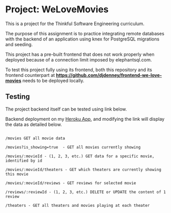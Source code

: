 # Project: WeLoveMovies

This is a project for the Thinkful Software Engineering curriculum.

The purpose of this assignment is to practice integrating remote databases with the backend of an application using knex for PostgreSQL migrations and seeding.

This project has a pre-built frontend that does not work properly when deployed because of a connection limit imposed by elephantsql.com.

To test this project fully using its frontend, both this repository and its frontend counterpart at **https://github.com/djdenney/frontend-we-love-movies** needs to be deployed locally.

## Testing

The project backend itself can be tested using link below.

Backend deployment on my [Heroku App](https://peaceful-sands-61422.herokuapp.com/movies), and modifying the link will display the data as detailed below.

```

/movies GET all movie data

/movies?is_showing=true  - GET all movies currently showing

/movies/:movieId - (1, 2, 3, etc.) GET data for a specific movie, identified by id

/movies/:movieId/theaters - GET which theaters are currently showing this movie

/movies/:movieId/reviews - GET reviews for selected movie

/reviews/:reviewId - (1, 2, 3, etc.) DELETE or UPDATE the content of 1 review

/theaters - GET all theaters and movies playing at each theater

```
